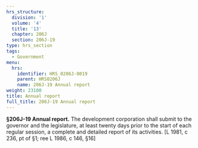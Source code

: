 ```yaml
---
hrs_structure:
  division: '1'
  volume: '4'
  title: '13'
  chapter: 206J
  section: 206J-19
type: hrs_section
tags:
  - Government
menu:
  hrs:
    identifier: HRS_0206J-0019
    parent: HRS0206J
    name: 206J-19 Annual report
weight: 23100
title: Annual report
full_title: 206J-19 Annual report
---
```

**§206J-19 Annual report.** The development corporation shall submit to the governor and the legislature, at least twenty days prior to the start of each regular session, a complete and detailed report of its activities. [L 1981, c 236, pt of §1; ree L 1986, c 146, §16]